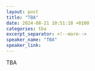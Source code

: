 ```yaml
---
layout: post
title: "TBA"
date: 2024-08-21 10:51:18 +0100
categories: tba
excerpt_separator: <!--more-->
speaker_name: "TBA"
speaker_link: 
---
```

TBA
<!--more-->